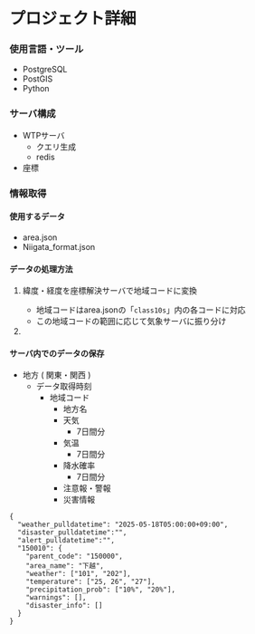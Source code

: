 # プロジェクト詳細
### 使用言語・ツール
- PostgreSQL
- PostGIS
- Python

### サーバ構成
- WTPサーバ
  - クエリ生成
  - redis
- 座標

### 情報取得
#### 使用するデータ
- area.json
- Niigata_format.json

#### データの処理方法
1. 緯度・経度を座標解決サーバで地域コードに変換
    - 地域コードはarea.jsonの「`class10s`」内の各コードに対応
    - この地域コードの範囲に応じて気象サーバに振り分け

2. 

#### サーバ内でのデータの保存
- 地方 ( 関東・関西 )
    - データ取得時刻
        - 地域コード
            - 地方名
            - 天気
                - 7日間分
            - 気温
                - 7日間分
            - 降水確率
                - 7日間分
            - 注意報・警報
            - 災害情報

```
{
  "weather_pulldatetime": "2025-05-18T05:00:00+09:00",
  "disaster_pulldatetime":"",
  "alert_pulldatetime":"",
  "150010": {
    "parent_code": "150000",
    "area_name": "下越",
    "weather": ["101", "202"],
    "temperature": ["25, 26", "27"],
    "precipitation_prob": ["10%", "20%"],
    "warnings": [],
    "disaster_info": []
  }
}
```